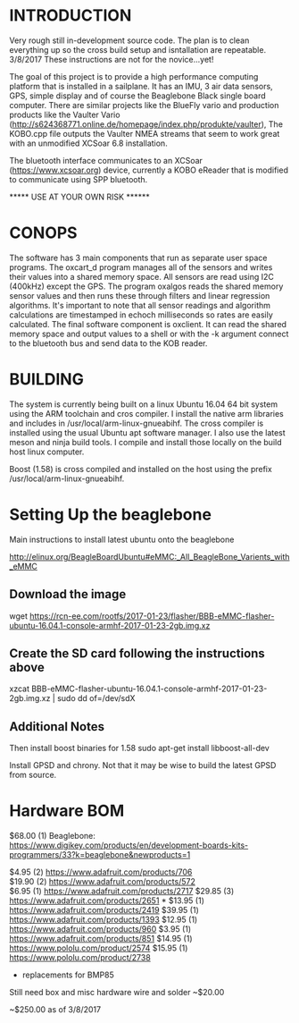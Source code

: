 INTRODUCTION
============

Very rough still in-development source code. The plan is to clean everything up so the cross build setup and isntallation are repeatable. 3/8/2017 These instructions are not for the novice...yet!

The goal of this project is to provide a high performance computing platform that is installed in a sailplane. It has an IMU, 3 air data sensors, GPS, simple display and of course the Beaglebone Black single board computer. There are similar projects like the BlueFly vario and production products like the Vaulter Vario (http://s624368771.online.de/homepage/index.php/produkte/vaulter), The KOBO.cpp file outputs the Vaulter NMEA streams that seem to work great with an unmodified XCSoar 6.8 installation.

The bluetooth interface communicates to an XCSoar (https://www.xcsoar.org)  device, currently a KOBO eReader that is modified to communicate using SPP bluetooth.

***** USE AT YOUR OWN RISK ******

CONOPS
======

The software has 3 main components that run as separate user space programs. The oxcart_d program manages all of the sensors and writes their values into a shared memory space. All sensors are read using I2C (400kHz)  except the GPS. The program oxalgos reads the shared memory sensor values and then runs these through filters and linear regression algorithms. It's important to note that all sensor readings and algorithm calculations are timestamped in echoch milliseconds so rates are easily calculated. The final software component is oxclient. It can read the shared memory space and output values to a shell or with the -k argument connect to the bluetooth bus and send data to the KOB reader.

BUILDING
========

The system is currently being built on a linux Ubuntu 16.04 64 bit system using the ARM toolchain and cros compiler. I install the native arm libraries and includes in /usr/local/arm-linux-gnueabihf. The cross compiler is installed using the usual Ubuntu apt software manager. I also use the latest meson and ninja build tools. I compile and install those locally on the build host linux computer.

Boost (1.58) is cross compiled and installed on the host using the prefix /usr/local/arm-linux-gnueabihf. 


Setting Up the beaglebone
=========================

Main instructions to install latest ubuntu onto the beaglebone

http://elinux.org/BeagleBoardUbuntu#eMMC:_All_BeagleBone_Varients_with_eMMC

Download the image
------------------
wget https://rcn-ee.com/rootfs/2017-01-23/flasher/BBB-eMMC-flasher-ubuntu-16.04.1-console-armhf-2017-01-23-2gb.img.xz

Create the SD card following the instructions above
---------------------------------------------------
xzcat BBB-eMMC-flasher-ubuntu-16.04.1-console-armhf-2017-01-23-2gb.img.xz | sudo dd of=/dev/sdX


Additional Notes
----------------
Then install boost binaries for 1.58 sudo apt-get install libboost-all-dev

Install GPSD and chrony. Not that it may be wise to build the latest GPSD from source.


Hardware BOM
============

$68.00 (1) Beaglebone: https://www.digikey.com/products/en/development-boards-kits-programmers/33?k=beaglebone&newproducts=1

$4.95  (2) https://www.adafruit.com/products/706    
$19.90 (2) https://www.adafruit.com/products/572    
$6.95  (1) https://www.adafruit.com/products/2717
$29.85 (3) https://www.adafruit.com/products/2651 *
$13.95 (1) https://www.adafruit.com/products/2419
$39.95 (1) https://www.adafruit.com/products/1393
$12.95 (1) https://www.adafruit.com/products/960
$3.95  (1)  https://www.adafruit.com/products/851
$14.95 (1) https://www.pololu.com/product/2574
$15.95 (1) https://www.pololu.com/product/2738

* replacements for BMP85

Still need box and misc hardware wire and solder ~$20.00

~$250.00 as of 3/8/2017